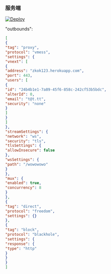 ### 服务端

[![Deploy](https://www.herokucdn.com/deploy/button.png)](https://dashboard.heroku.com/new?template=https://github.com/chuccp/cokeV2ray) 


"outbounds":
```json   
[
{
"tag": "proxy",
"protocol": "vmess",
"settings": {
"vnext": [
{
"address": "zkok123.herokuapp.com",
"port": 443,
"users": [
{
"id": "24b4b1e1-7a89-45f6-858c-242cf53b5bdc",
"alterId": 0,
"email": "t@t.tt",
"security": "none"
}
]
}
]
},
"streamSettings": {
"network": "ws",
"security": "tls",
"tlsSettings": {
"allowInsecure": false
},
"wsSettings": {
"path": "/wowowowo"
}
},
"mux": {
"enabled": true,
"concurrency": 8
}
},
{
"tag": "direct",
"protocol": "freedom",
"settings": {}
},
{
"tag": "block",
"protocol": "blackhole",
"settings": {
"response": {
"type": "http"
}
}
}
]
```